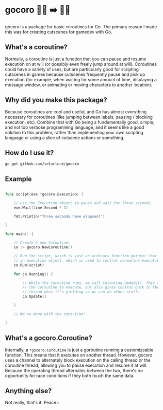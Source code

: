 # gocoro 🏃‍♂️ ➡️ 🧍‍♂️

gocoro is a package for basic coroutines for Go. The primary reason I made this was for creating cutscenes for gamedev with Go.

## What's a coroutine?

Normally, a coroutine is just a function that you can pause and resume execution on at will (or possibly even freely jump around at will). Coroutines could have a variety of uses, but are particularly good for scripting cutscenes in games because cutscenes frequently pause and pick up execution (for example, when waiting for some amount of time, displaying a message window, or animating or moving characters to another location).

## Why did you make this package?

Because coroutines are cool and useful, and Go has almost everything necessary for coroutines (like jumping between labels, pausing / blocking execution, etc). Combine that with Go being a fundamentally good, simple, and not too verbose programming language, and it seems like a good solution to this problem, rather than implementing your own scripting language or using a slice of cutscene actions or something.

## How do I use it?

`go get github.com/solarlune/gocoro`

## Example

```go

func script(exe *gocoro.Execution) {

    // Use the Execution object to pause and wait for three seconds.
    exe.Wait(time.Second * 3)

    fmt.Println("Three seconds have elapsed!")

}

func main() {

    // Create a new Coroutine.
    co := gocoro.NewCoroutine()

    // Run the script, which is just an ordinary function pointer that takes
    // an execution object, which is used to control coroutine execution.
    co.Run(script)
    
    for co.Running() {

        // While the coroutine runs, we call Coroutine.Update(). This allows
        // the coroutine to execute, but also gives control back to the main
        // thread when it's yielding so we can do other stuff.
        co.Update()

    }

    // We're done with the coroutine!

}

```

## What's a gocoro.Coroutine?

Internally, a `*gocoro.Coroutine` is just a goroutine running a customizeable function. This means that it executes on another thread. However, gocoro uses a channel to alternately block execution on the calling thread or the coroutine thread, allowing you to pause execution and resume it at will. Because the operating thread alternates between the two, there's no opportunity for race conditions if they both touch the same data.

## Anything else?

Not really, that's it. Peace~